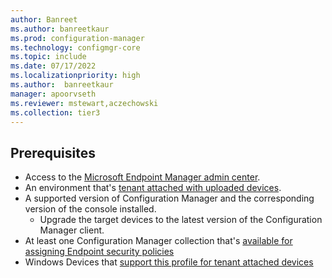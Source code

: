 ```yaml
---
author: Banreet
ms.author: banreetkaur
ms.prod: configuration-manager
ms.technology: configmgr-core
ms.topic: include
ms.date: 07/17/2022
ms.localizationpriority: high
ms.author:  banreetkaur
manager: apoorvseth
ms.reviewer: mstewart,aczechowski
ms.collection: tier3
---
```


<!---This include file is shared by atp-onboard.md, deploy-antivirus-policy.md, deploy-firewall-policy.md,endpoint-security-get-started.md. -->

## Prerequisites

- Access to the [Microsoft Endpoint Manager admin center](https://endpoint.microsoft.com/).
- An environment that's [tenant attached with uploaded devices](../device-sync-actions.md).
- A supported version of Configuration Manager and the corresponding version of the console installed.
   - Upgrade the target devices to the latest version of the Configuration Manager client.
- At least one Configuration Manager collection that's [available for assigning Endpoint security policies](../endpoint-security-get-started.md#bkmk_collections)
- Windows Devices that [support this profile for tenant attached devices](../endpoint-security-get-started.md#bkmk_supportedprofiles)
